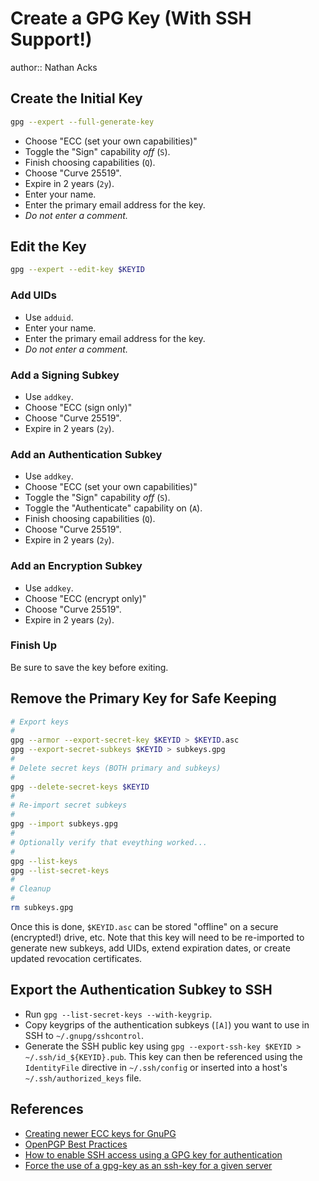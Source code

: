 # Create a GPG Key (With SSH Support!)

author:: Nathan Acks

## Create the Initial Key

```bash
gpg --expert --full-generate-key
```

* Choose "ECC (set your own capabilities)"
* Toggle the "Sign" capability *off* (`S`).
* Finish choosing capabilities (`Q`).
* Choose "Curve 25519".
* Expire in 2 years (`2y`).
* Enter your name.
* Enter the primary email address for the key.
* *Do not enter a comment.*

## Edit the Key

```bash
gpg --expert --edit-key $KEYID
```

### Add UIDs

* Use `adduid`.
* Enter your name.
* Enter the primary email address for the key.
* *Do not enter a comment.*

### Add a Signing Subkey

* Use `addkey`.
* Choose "ECC (sign only)"
* Choose "Curve 25519".
* Expire in 2 years (`2y`).

### Add an Authentication Subkey

* Use `addkey`.
* Choose "ECC (set your own capabilities)"
* Toggle the "Sign" capability *off* (`S`).
* Toggle the "Authenticate" capability on (`A`).
* Finish choosing capabilities (`Q`).
* Choose "Curve 25519".
* Expire in 2 years (`2y`).

### Add an Encryption Subkey

* Use `addkey`.
* Choose "ECC (encrypt only)"
* Choose "Curve 25519".
* Expire in 2 years (`2y`).

### Finish Up

Be sure to save the key before exiting.

## Remove the Primary Key for Safe Keeping

```bash
# Export keys
#
gpg --armor --export-secret-key $KEYID > $KEYID.asc
gpg --export-secret-subkeys $KEYID > subkeys.gpg
#
# Delete secret keys (BOTH primary and subkeys)
#
gpg --delete-secret-keys $KEYID
#
# Re-import secret subkeys
#
gpg --import subkeys.gpg
#
# Optionally verify that eveything worked...
#
gpg --list-keys
gpg --list-secret-keys
#
# Cleanup
#
rm subkeys.gpg
```

Once this is done, `$KEYID.asc` can be stored "offline" on a secure (encrypted!) drive, etc. Note that this key will need to be re-imported to generate new subkeys, add UIDs, extend expiration dates, or create updated revocation certificates.

## Export the Authentication Subkey to SSH

* Run `gpg --list-secret-keys --with-keygrip`.
* Copy keygrips of the authentication subkeys (`[A]`) you want to use in SSH to `~/.gnupg/sshcontrol`.
* Generate the SSH public key using `gpg --export-ssh-key $KEYID > ~/.ssh/id_${KEYID}.pub`. This key can then be referenced using the `IdentityFile` directive in `~/.ssh/config` or inserted into a host's `~/.ssh/authorized_keys` file.

## References

* [Creating newer ECC keys for GnuPG](https://www.gniibe.org/memo/software/gpg/keygen-25519.html)
* [OpenPGP Best Practices](https://riseup.net/en/security/message-security/openpgp/best-practices)
* [How to enable SSH access using a GPG key for authentication](https://opensource.com/article/19/4/gpg-subkeys-ssh)
* [Force the use of a gpg-key as an ssh-key for a given server](https://serverfault.com/a/964317)
